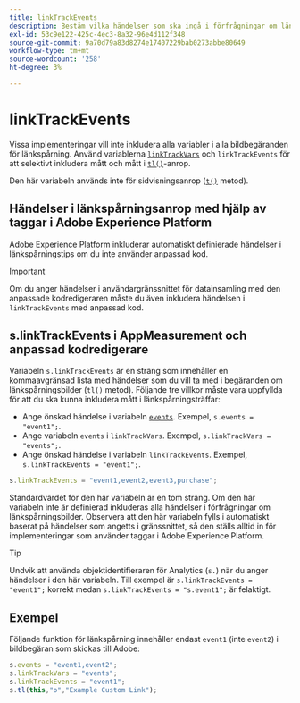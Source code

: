 ```yaml
---
title: linkTrackEvents
description: Bestäm vilka händelser som ska ingå i förfrågningar om länkspårningsbilder.
exl-id: 53c9e122-425c-4ec3-8a32-96e4d112f348
source-git-commit: 9a70d79a83d8274e17407229bab0273abbe80649
workflow-type: tm+mt
source-wordcount: '258'
ht-degree: 3%

---
```


# linkTrackEvents

Vissa implementeringar vill inte inkludera alla variabler i alla bildbegäranden för länkspårning. Använd variablerna [`linkTrackVars`](linktrackvars.md) och `linkTrackEvents` för att selektivt inkludera mått och mått i [`tl()`](../functions/tl-method.md)-anrop.

Den här variabeln används inte för sidvisningsanrop ([`t()`](../functions/t-method.md) metod).

## Händelser i länkspårningsanrop med hjälp av taggar i Adobe Experience Platform

Adobe Experience Platform inkluderar automatiskt definierade händelser i länkspårningstips om du inte använder anpassad kod.

>[!IMPORTANT]
>
>Om du anger händelser i användargränssnittet för datainsamling med den anpassade kodredigeraren måste du även inkludera händelsen i `linkTrackEvents` med anpassad kod.

## s.linkTrackEvents i AppMeasurement och anpassad kodredigerare

Variabeln `s.linkTrackEvents` är en sträng som innehåller en kommaavgränsad lista med händelser som du vill ta med i begäranden om länkspårningsbilder (`tl()` metod). Följande tre villkor måste vara uppfyllda för att du ska kunna inkludera mått i länkspårningsträffar:

* Ange önskad händelse i variabeln [`events`](../page-vars/events/events-overview.md). Exempel, `s.events = "event1";`.
* Ange variabeln `events` i `linkTrackVars`. Exempel, `s.linkTrackVars = "events";`.
* Ange önskad händelse i variabeln `linkTrackEvents`. Exempel, `s.linkTrackEvents = "event1";`.

```js
s.linkTrackEvents = "event1,event2,event3,purchase";
```

Standardvärdet för den här variabeln är en tom sträng. Om den här variabeln inte är definierad inkluderas alla händelser i förfrågningar om länkspårningsbilder. Observera att den här variabeln fylls i automatiskt baserat på händelser som angetts i gränssnittet, så den ställs alltid in för implementeringar som använder taggar i Adobe Experience Platform.

>[!TIP]
>
>Undvik att använda objektidentifieraren för Analytics (`s.`) när du anger händelser i den här variabeln. Till exempel är `s.linkTrackEvents = "event1";` korrekt medan `s.linkTrackEvents = "s.event1";` är felaktigt.

## Exempel

Följande funktion för länkspårning innehåller endast `event1` (inte `event2`) i bildbegäran som skickas till Adobe:

```js
s.events = "event1,event2";
s.linkTrackVars = "events";
s.linkTrackEvents = "event1";
s.tl(this,"o","Example Custom Link");
```
